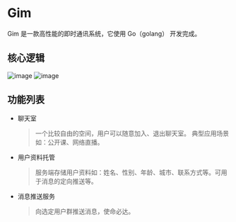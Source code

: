 # Gim
Gim 是一款高性能的即时通讯系统，它使用 Go（golang） 开发完成。

## 核心逻辑

![image](https://github.com/wangxiaoqiange/gim/blob/develop/gim.png)
![image](https://github.com/wangxiaoqiange/gim/blob/develop/gim.svg)

## 功能列表

- 聊天室

    > 一个比较自由的空间，用户可以随意加入、退出聊天室。 典型应用场景如：公开课、网络直播。

- 用户资料托管

    > 服务端存储用户资料如：姓名、性别、年龄、城市、联系方式等。可用于消息的定向推送等。

- 消息推送服务

    > 向选定用户群推送消息，使命必达。
